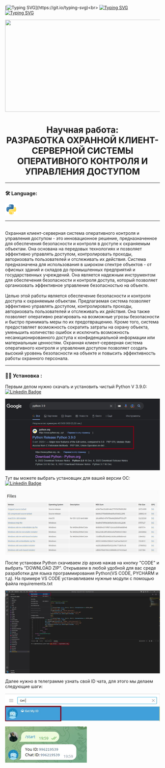 [![Typing SVG](https://readme-typing-svg.herokuapp.com?color=%2336BCF7&lines=Computer+science+students:)](https://git.io/typing-svg)<br>
[![Typing SVG](https://readme-typing-svg.herokuapp.com?color=%2336BCF7&lines=Gorbachyov+Nikita+IS-402)](https://git.io/typing-svg)<br>
[![Typing SVG](https://readme-typing-svg.herokuapp.com?color=%2336BCF7&lines=Ibraev+Zhasulan+IS-402)](https://git.io/typing-svg)<br>
<div align="center">
  <img src="https://media.giphy.com/media/dWesBcTLavkZuG35MI/giphy.gif" width="600" height="300"/>
  <h1>
  Научная работа:<br>
    РАЗРАБОТКА ОХРАННОЙ КЛИЕНТ-СЕРВЕРНОЙ СИСТЕМЫ ОПЕРАТИВНОГО КОНТРОЛЯ И УПРАВЛЕНИЯ ДОСТУПОМ
</h1>
</div>

---

### :hammer_and_wrench: Language:
 <img src="https://github.com/devicons/devicon/blob/master/icons/python/python-original.svg" title="Python" alt="Python" width="40" height="40"/>&nbsp;

---

<p><br>Охранная клиент-серверная система оперативного контроля и управления доступом - это инновационное решение, предназначенное для обеспечения безопасности и контроля в доступе к охраняемым объектам. Она основана на передовых технологиях и позволяет эффективно управлять доступом, контролировать проходы, авторизовать пользователей и отслеживать их действия. Система предназначена для использования в широком спектре объектов - от офисных зданий и складов до промышленных предприятий и государственных учреждений. Она является надежным инструментом для обеспечения безопасности и контроля доступа, который позволяет организовать эффективное управление безопасностью на объекте.<br>
<br>Целью этой работы является обеспечение безопасности и контроля доступа к охраняемым объектам. Предлагаемая система позволяет эффективно управлять доступом, контролировать проходы, авторизовать пользователей и отслеживать их действия. Она также позволяет оперативно реагировать на возможные угрозы безопасности и быстро принимать меры по их предотвращению. Кроме того, система предоставляет возможность сократить затраты на охрану объекта, уменьшить количество ошибок и исключить возможность несанкционированного доступа к конфиденциальной информации или материальным ценностям. Охранная клиент-серверная система оперативного контроля и управления доступом позволяет создать высокий уровень безопасности на объекте и повысить эффективность работы охранного персонала.
</p>

---

### :woman_technologist: Установка :
<a>Первым делом нужно скачать и установить чистый Python V 3.9.0: [![Linkedin Badge](https://img.shields.io/badge/-Link%20in%20Python%20v3.9.0-red)](https://www.python.org/downloads/release/python-390/)</a><br>

![srcreenshot](screenshot1.jpg)<br>

Тут вы можете выбрать установщик для вашей версии ОС: [![Linkedin Badge](https://img.shields.io/badge/-Link%3A%20Как%20установить%20Python-red)](https://www.youtube.com/watch?v=Frr4sJWO1tU)<br>

![srcreenshot](screenshot2.jpg)<br>

После установки Python скачиваем zip архив нажав на кнопку "CODE" и выбрать "DOWNLOAD ZIP". Открываем в любой удобной для вас среде разработки для языка программирования Python(VS CODE, PYCHARM и т.д). На примере VS CODE устанавливаем нужные модули с помощью файла requirements.txt<br>

![srcreenshot](screenshot3.jpg)<br>

Далее нужно в телеграмме узнать свой ID чата, для этого мы делаем следующие шаги:

![srcreenshot](screenshot4.jpg)<br>

![srcreenshot](screenshot5.jpg)<br>
```


